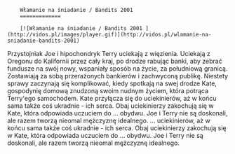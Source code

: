 
        Włamanie na śniadanie / Bandits 2001 
        =============
        
        [![Włamanie na śniadanie / Bandits 2001 ](http://vidos.pl/images/player.gif)](http://vidos.pl/wlamanie-na-sniadanie-bandits-2001)
        
        
 Przystojniak Joe i hipochondryk Terry uciekają z więzienia. Uciekają z Oregonu do Kalifornii przez cały kraj, po drodze rabując banki, aby zebrać fundusze na swój nowy, wspaniały sposób na życie, za południową granicą. Zostawiają za sobą przerażonych bankierów i zachwyconą publikę. Niestety sprawy zaczynają się komplikować, kiedy spotkają na swej drodze Kate, gospodynię domową znudzoną swoim nudnym życiem, która potrąca Terry'ego samochodem. Kate przyłącza się do uciekinierów, aż w końcu sama także coś ukradnie - ich serca. Obaj uciekinierzy zakochują się w Kate, która odpowiada uczuciem do ... obydwu. Joe i Terry nie są doskonali, ale razem tworzą nieomal mężczyznę idealnego.  ... uciekinierów, aż w końcu sama także coś ukradnie - ich serca. Obaj uciekinierzy zakochują się w Kate, która odpowiada uczuciem do ... obydwu. Joe i Terry nie są doskonali, ale razem tworzą nieomal mężczyznę idealnego.
    